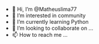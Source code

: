 - 👋 Hi, I’m @Matheuslima77
- 👀 I’m interested in community
- 🌱 I’m currently learning Python 
- 💞️ I’m looking to collaborate on ...
- 📫 How to reach me ...

<!---
Matheuslima77/Matheuslima77 is a ✨ special ✨ repository because its `README.md` (this file) appears on your GitHub profile.
You can click the Preview link to take a look at your changes.
--->
